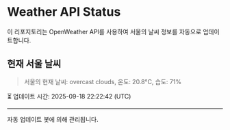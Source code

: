 
# Weather API Status

이 리포지토리는 OpenWeather API를 사용하여 서울의 날씨 정보를 자동으로 업데이트합니다.

## 현재 서울 날씨
> 서울의 현재 날씨: overcast clouds, 온도: 20.8°C, 습도: 71%

⏳ 업데이트 시간: 2025-09-18 22:22:42 (UTC)

---
자동 업데이트 봇에 의해 관리됩니다.
